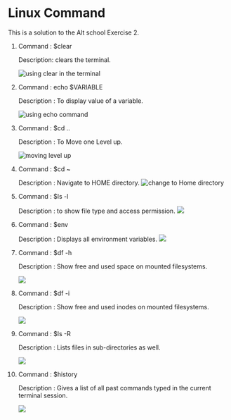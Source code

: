 ﻿# Linux Command
 This is a solution to the Alt school Exercise 2.
 
1.  Command : $clear
    
    Description: clears the terminal.
    
    ![using clear in the terminal](altSchoolCloud-exercises/execrise2/images/Pictures0.jpg)
2.  Command : echo $VARIABLE
    
    Description : To display value of a variable.
    
    ![using echo command](altSchoolCloud-exercises/execrise2/images/Pictures1.png)
    
3.  Command : $cd ..
    
    Description : To Move one Level up.
    
    ![moving level up](altSchoolCloud-exercises/execrise2/images/Pictures2.png)
4.  Command : $cd ~
    
    Description : Navigate to HOME directory.
   ![change to Home directory](altSchoolCloud-exercises/execrise2/images/Pictures4.png)
   
5.  Command : $ls -l

    Description : to show file type and access permission.
    ![](altSchoolCloud-exercises/execrise2/images/Pictures3.png)
    
6.  Command : $env
    
    Description : Displays all environment variables.
    ![](altSchoolCloud-exercises/execrise2/images/Pictures5.png)

7.  Command : $df -h

    Description : Show free and used space on mounted filesystems.
    
    ![](altSchoolCloud-exercises/execrise2/images/Pictures6.png)
    
8.  Command : $df -i

    Description : Show free and used inodes on mounted filesystems.
    
    ![](altSchoolCloud-exercises/execrise2/images/Pictures8.png)
    
9.  Command : $ls -R 

    Description : Lists files in sub-directories as well.

    ![](altSchoolCloud-exercises/execrise2/images/Pictures9.png)
    
10. Command : $history

    Description : Gives a list of all past commands typed in the current terminal session.
    
    ![](altSchoolCloud-exercises/execrise2/images/Pictures10.png)
    
    



    
    